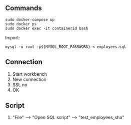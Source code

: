 ## Commands
```
sudo docker-compose up
sudo docker ps
sudo docker exec -it containerid bash
```

Import:

```
mysql -u root -p${MYSQL_ROOT_PASSWORD} < employees.sql
```

## Connection

1. Start workbench
2. New connection
3. SSL no
4. OK

## Script

1. "File" --> "Open SQL script" --> "test_employees_sha"